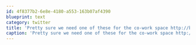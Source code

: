 ```yaml
---
id: 4f8377b2-6e8e-4180-a553-163b07af4390
blueprint: text
category: twitter
title: 'Pretty sure we need one of these for the co-work space http://bit.ly/lq9uA2 +@austinxt'
caption: 'Pretty sure we need one of these for the co-work space http://bit.ly/lq9uA2 +<span class="username username_linked">@<a href="https://twitter.com/austinxt" title="Zenia Austin">austinxt</a></span>'
---
```

